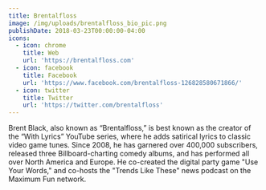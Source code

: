 ```yaml
---
title: Brentalfloss
image: /img/uploads/brentalfloss_bio_pic.png
publishDate: 2018-03-23T00:00:00-04:00
icons:
  - icon: chrome
    title: Web
    url: 'https://brentalfloss.com'
  - icon: facebook
    title: Facebook
    url: 'https://www.facebook.com/brentalfloss-126828580671866/'
  - icon: twitter
    title: Twitter
    url: 'https://twitter.com/brentalfloss'
---
```

Brent Black, also known as “Brentalfloss,” is best known as the creator of the “With Lyrics” YouTube series, where he adds satirical lyrics to classic video game tunes. Since 2008, he has garnered over 400,000 subscribers, released three Billboard-charting comedy albums, and has performed all over North America and Europe. He co-created the digital party game "Use Your Words," and co-hosts the "Trends Like These" news podcast on the Maximum Fun network.
